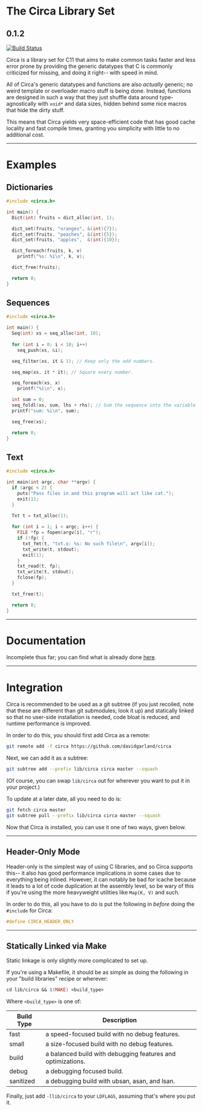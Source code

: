 # The Circa Library Set
## 0.1.2

[![Build Status](https://travis-ci.com/davidgarland/circa.svg?branch=master)](https://travis-ci.com/davidgarland/circa)

Circa is a library set for C11 that aims to make common tasks
faster and less error prone by providing the generic datatypes
that C is commonly criticized for missing, and doing it right--
with speed in mind.

All of Circa's generic datatypes and functions are also *actually* generic;
no weird template or overloader macro stuff is being done. Instead, functions
are designed in such a way that they just shuffle data around type-agnostically
with `void*` and data sizes, hidden behind some nice macros that hide the dirty
stuff.

This means that Circa yields very space-efficient code that has good
cache locality and fast compile times, granting you simplicity with little to no
additional cost.

---

# Examples

## Dictionaries

```C
#include <circa.h>

int main() {
  Dict(int) fruits = dict_alloc(int, 1);

  dict_set(fruits, "oranges", &(int){7});
  dict_set(fruits, "peaches", &(int){5});
  dict_set(fruits, "apples",  &(int){10});

  dict_foreach(fruits, k, v)
    printf("%s: %i\n", k, v);

  dict_free(fruits);

  return 0;
}
```

## Sequences

```C
#include <circa.h>

int main() {
  Seq(int) xs = seq_alloc(int, 10);
  
  for (int i = 0; i < 10; i++)
    seq_push(xs, &i);

  seq_filter(xs, it & 1); // Keep only the odd numbers.

  seq_map(xs, it * it); // Square every number.

  seq_foreach(xs, x)
    printf("%i\n", x);

  int sum = 0;
  seq_foldl(xs, sum, lhs + rhs); // Sum the sequence into the variable `sum`.
  printf("sum: %i\n", sum);

  seq_free(xs);

  return 0;
}
```

## Text

```C
#include <circa.h>

int main(int argc, char **argv) {
  if (argc < 2) {
    puts("Pass files in and this program will act like cat.");
    exit(1);
  }
  
  Txt t = txt_alloc(1);

  for (int i = 1; i < argc; i++) {
    FILE *fp = fopen(argv[i], "r");
    if (!fp) {
      txt_fmt(t, "txt.o: %s: No such file\n", argv[i]);
      txt_write(t, stdout);
      exit(1);
    }
    txt_read(t, fp);
    txt_write(t, stdout);
    fclose(fp);
  }

  txt_free(t);

  return 0;
}
```

---

# Documentation

Incomplete thus far; you can find what is already done [here](https://github.com/davidgarland/circa/blob/master/doc/README.md).

---

# Integration

Circa is recommended to be used as a git subtree (if you just recoiled, note
that these are different than git submodules; look it up) and statically linked
so that no user-side installation is needed, code bloat is reduced, and runtime
performance is improved.

In order to do this, you should first add Circa as a remote:

```Bash
git remote add -f circa https://github.com/davidgarland/circa
```

Next, we can add it as a subtree:

```Bash
git subtree add --prefix lib/circa circa master --squash
```

(Of course, you can swap `lib/circa` out for wherever you want to put it in
your project.)

To update at a later date, all you need to do is:

```Bash
git fetch circa master
git subtree pull --prefix lib/circa circa master --squash
```

Now that Circa is installed, you can use it one of two ways, given below.

---

## Header-Only Mode

Header-only is the simplest way of using C libraries, and so Circa supports
this-- it also has good performance implications in some cases due to everything
being inlined. However, it can notably be bad for icache because it leads to a
lot of code duplication at the assembly level, so be wary of this if you're
using the more heavyweight utilities like `Map(K, V)` and such.

In order to do this, all you have to do is put the following in *before* doing
the `#include` for Circa:

```C
#define CIRCA_HEADER_ONLY
```

---

## Statically Linked via Make

Static linkage is only slightly more complicated to set up.

If you're using a Makefile, it should be as simple as doing the following
in your "build libraries" recipe or wherever:

```Makefile
cd lib/circa && $(MAKE) <build_type>
```

Where `<build_type>` is one of:

| Build Type | Description                                                 |
| ---------- | ----------------------------------------------------------- |
| fast       | a speed-focused build with no debug features.               |
| small      | a size-focused build with no debug features.                |
| build      | a balanced build with debugging features and optimizations. |
| debug      | a debugging focused build.                                  |
| sanitized  | a debugging build with ubsan, asan, and lsan.               |

Finally, just add `-llib/circa` to your `LDFLAGS`, assuming that's where you
put it.
